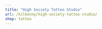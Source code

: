 ```yaml
---
title: "High Society Tattoo Studio"
url: /kilkenny/high-society-tattoo-studio/
shop: tattoo
---
```

